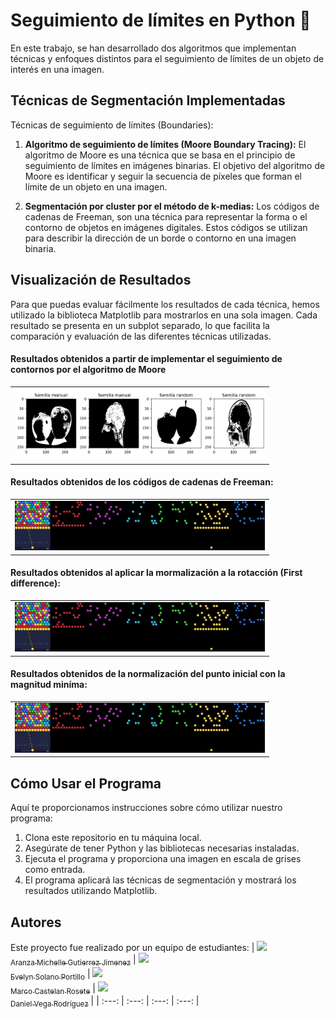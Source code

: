 # Seguimiento de límites en Python 📸

En este trabajo, se han desarrollado dos algoritmos que implementan técnicas y  enfoques distintos para el seguimiento de límites de un objeto de interés en una imagen.

## Técnicas de Segmentación Implementadas
Técnicas de seguimiento de límites (Boundaries):

1. **Algoritmo de seguimiento de límites (Moore Boundary Tracing):** El algoritmo de Moore es una técnica que se basa en el principio de seguimiento de límites en imágenes binarias. El objetivo del algoritmo de Moore es identificar y seguir la secuencia de píxeles que forman el límite de un objeto en una imagen. 

2. **Segmentación por cluster por el método de k-medias:** Los códigos de cadenas de Freeman, son una técnica para representar la forma o el contorno de objetos en imágenes digitales.
Estos códigos se utilizan para describir la dirección de un borde o contorno en una imagen binaria.

## Visualización de Resultados
Para que puedas evaluar fácilmente los resultados de cada técnica, hemos utilizado la biblioteca Matplotlib para mostrarlos en una sola imagen. Cada resultado se presenta en un subplot separado, lo que facilita la comparación y evaluación de las diferentes técnicas utilizadas.


#### Resultados obtenidos a partir de implementar el seguimiento de contornos por el algoritmo de Moore

<table>
  <tr>
    <td align="center">
      <img src="/imagenesREADME/Imagen1.png" alt="Resultado 1" width="400"/>
    </td>
  </tr>
</table>


#### Resultados obtenidos de los códigos de cadenas de Freeman:
<table>
  <tr>
    <td align="center">
      <img src="/imagenesREADME/Imagen2.jpg" alt="Resultado 1" width="400"/>
    </td>
  </tr>
</table>

#### Resultados obtenidos al aplicar la mormalización a la rotacción (First difference):
<table>
  <tr>
    <td align="center">
      <img src="/imagenesREADME/Imagen2.jpg" alt="Resultado 1" width="400"/>
    </td>
  </tr>
</table>

#### Resultados obtenidos de la normalización del punto inicial con la magnitud miníma:
<table>
  <tr>
    <td align="center">
      <img src="/imagenesREADME/Imagen2.jpg" alt="Resultado 1" width="400"/>
    </td>
  </tr>
</table>

## Cómo Usar el Programa
Aquí te proporcionamos instrucciones sobre cómo utilizar nuestro programa:
1. Clona este repositorio en tu máquina local.
2. Asegúrate de tener Python y las bibliotecas necesarias instaladas.
3. Ejecuta el programa y proporciona una imagen en escala de grises como entrada.
4. El programa aplicará las técnicas de segmentación y mostrará los resultados utilizando Matplotlib.

## Autores
Este proyecto fue realizado por un equipo de estudiantes:
| [<img src="https://avatars.githubusercontent.com/u/113084234?v=4" width=115><br><sub>Aranza Michelle Gutierrez Jimenez</sub>](https://github.com/AranzaMich) |  [<img src="https://avatars.githubusercontent.com/u/113297618?v=4" width=115><br><sub>Evelyn Solano Portillo</sub>](https://github.com/Eveeelyyyn) |  [<img src="https://avatars.githubusercontent.com/u/112792541?v=4" width=115><br><sub>Marco Castelan Rosete</sub>](https://github.com/marco2220x) | [<img src="https://avatars.githubusercontent.com/u/113079687?v=4" width=115><br><sub>Daniel Vega Rodríguez</sub>](https://github.com/DanVer2002) |
| :---: | :---: | :---: | :---: |

